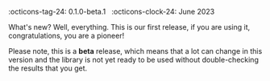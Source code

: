 :octicons-tag-24: 0.1.0-beta.1 &nbsp; :octicons-clock-24: June 2023

What's new? Well, everything. This is our first release, if you are using it, congratulations, you are a pioneer!

Please note, this is a **beta** release, which means that a lot can change in this version and the library is not yet ready to be used without double-checking the results that you get.
